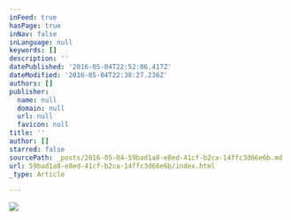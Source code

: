 ```yaml
---
inFeed: true
hasPage: true
inNav: false
inLanguage: null
keywords: []
description: ''
datePublished: '2016-05-04T22:52:06.417Z'
dateModified: '2016-05-04T22:38:27.236Z'
authors: []
publisher:
  name: null
  domain: null
  url: null
  favicon: null
title: ''
author: []
starred: false
sourcePath: _posts/2016-05-04-59bad1a8-e8ed-41cf-b2ca-14ffc3d66e6b.md
url: 59bad1a8-e8ed-41cf-b2ca-14ffc3d66e6b/index.html
_type: Article

---
```

![](https://the-grid-user-content.s3-us-west-2.amazonaws.com/43a7dad4-0a7d-46fb-9956-3053f3223176.jpg)